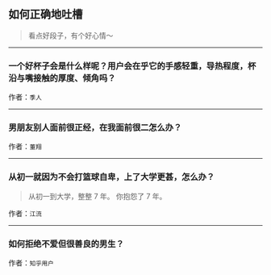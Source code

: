 ## 如何正确地吐槽

> 看点好段子，有个好心情～


 
---

### 一个好杯子会是什么样呢？用户会在乎它的手感轻重，导热程度，杯沿与嘴接触的厚度、倾角吗？

> 


作者：`季人`

---

### 男朋友别人面前很正经，在我面前很二怎么办？

> 


作者：`董翔`

---

### 从初一就因为不会打篮球自卑，上了大学更甚，怎么办？

> 从初一到大学，整整 7 年。
> 你抱怨了 7 年。


作者：`江流`

---

### 如何拒绝不爱但很善良的男生？

> 


作者：`知乎用户`